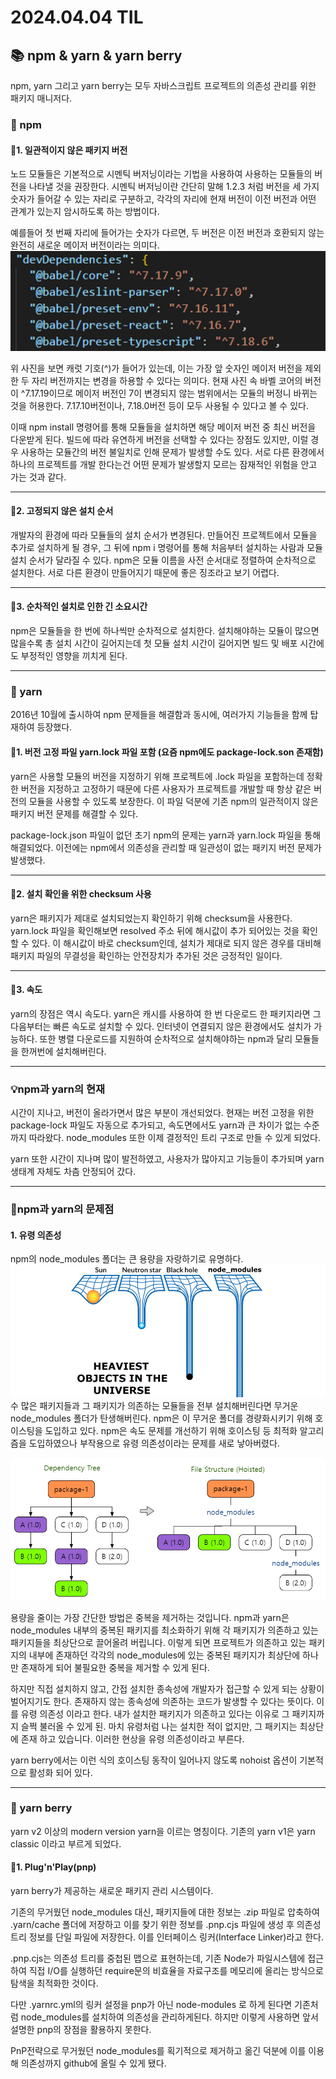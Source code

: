 # 2024.04.04 TIL

## 📚 npm & yarn & yarn berry

npm, yarn 그리고 yarn berry는 모두 자바스크립트 프로젝트의 의존성 관리를 위한 패키지 매니저다.

### 🚨 npm

#### 📌1. 일관적이지 않은 패키지 버전

노드 모듈들은 기본적으로 시멘틱 버저닝이라는 기법을 사용하여 사용하는 모듈들의 버전을 나타낼 것을 권장한다. 시멘틱 버저닝이란 간단히 말해 1.2.3 처럼 버전을 세 가지 숫자가 들어갈 수 있는 자리로 구분하고, 각각의 자리에 현재 버전이 이전 버전과 어떤 관계가 있는지 암시하도록 하는 방법이다.

예를들어 첫 번째 자리에 들어가는 숫자가 다르면, 두 버전은 이전 버전과 호환되지 않는 완전히 새로운 메이저 버전이라는 의미다.
![alt text](./img/image1.png)

위 사진을 보면 캐럿 기호(^)가 들어가 있는데, 이는 가장 앞 숫자인 메이저 버전을 제외한 두 자리 버전까지는 변경을 하용할 수 있다는 의미다. 현재 사진 속 바벨 코어의 버전이 ^7.17.19이므로 메이저 버전인 7이 변경되지 않는 범위에서는 모듈의 버정니 바뀌는 것을 허용한다. 7.17.10버전이나, 7.18.0버전 등이 모두 사용될 수 있다고 볼 수 있다.

이때 npm install 명령어를 통해 모듈들을 설치하면 해당 메이저 버전 중 최신 버전을 다운받게 된다. 빌드에 따라 유연하게 버전을 선택할 수 있다는 장점도 있지만, 이럴 경우 사용하는 모듈간의 버전 불일치로 인해 문제가 발생할 수도 있다. 서로 다른 환경에서 하나의 프로젝트를 개발 한다는건 어떤 문제가 발생할지 모르는 잠재적인 위험을 안고 가는 것과 같다.

---

#### 📌2. 고정되지 않은 설치 순서

개발자의 환경에 따라 모듈들의 설치 순서가 변경된다. 만들어진 프로젝트에서 모듈을 추가로 설치하게 될 경우, 그 뒤에 npm i 명령어를 통해 처음부터 설치하는 사람과 모듈 설치 순서가 달라질 수 있다. npm은 모듈 이름을 사전 순서대로 정렬하여 순차적으로 설치한다. 서로 다른 환경이 만들어지기 때문에 좋은 징조라고 보기 어렵다.

---

#### 📌3. 순차적인 설치로 인한 긴 소요시간

npm은 모듈들을 한 번에 하나씩만 순차적으로 설치한다. 설치해야하는 모듈이 많으면 많을수록 총 설치 시간이 길어지는데 첫 모듈 설치 시간이 길어지면 빌드 및 배포 시간에도 부정적인 영향을 끼치게 된다.

---

### 🚨 yarn

2016년 10월에 출시하여 npm 문제들을 해결함과 동시에, 여러가지 기능들을 함께 탑재하여 등장했다.

#### 📌1. 버전 고정 파일 yarn.lock 파일 포함 (요즘 npm에도 package-lock.son 존재함)

yarn은 사용할 모듈의 버전을 지정하기 위해 프로젝트에 .lock 파일을 포함하는데 정확한 버전을 지정하고 고정하기 때문에 다른 사용자가 프로젝트를 개발할 때 항상 같은 버전의 모듈을 사용할 수 있도록 보장한다. 이 파일 덕분에 기존 npm의 일관적이지 않은 패키지 버전 문제를 해결할 수 있다.

package-lock.json 파일이 없던 초기 npm의 문제는 yarn과 yarn.lock 파일을 통해 해결되었다. 이전에는 npm에서 의존성을 관리할 때 일관성이 없는 패키지 버전 문제가 발생했다.

---

#### 📌2. 설치 확인을 위한 checksum 사용

yarn은 패키지가 제대로 설치되었는지 확인하기 위해 checksum을 사용한다. yarn.lock 파일을 확인해보면 resolved 주소 뒤에 해시값이 추가 되어있는 것을 확인할 수 있다. 이 해시값이 바로 checksum인데, 설치가 제대로 되지 않은 경우를 대비해 패키지 파일의 무결성을 확인하는 안전장치가 추가된 것은 긍정적인 일이다.

---

#### 📌3. 속도

yarn의 장점은 역시 속도다. yarn은 캐시를 사용하여 한 번 다운로드 한 패키지라면 그 다음부터는 빠른 속도로 설치할 수 있다. 인터넷이 연결되지 않은 환경에서도 설치가 가능하다. 또한 병렬 다운로드를 지원하여 순차적으로 설치해야하는 npm과 달리 모듈들을 한꺼번에 설치해버린다.

---

### 💡npm과 yarn의 현재

시간이 지나고, 버전이 올라가면서 많은 부분이 개선되었다. 현재는 버전 고정을 위한 package-lock 파일도 자동으로 추가되고, 속도면에서도 yarn과 큰 차이가 없는 수준까지 따라왔다. node_modules 또한 이제 결정적인 트리 구조로 만들 수 있게 되었다.

yarn 또한 시간이 지나며 많이 발전하였고, 사용자가 많아지고 기능들이 추가되며 yarn 생태계 자체도 차츰 안정되어 갔다.

---

### 🚨npm과 yarn의 문제점

#### 1. 유령 의존성

npm의 node_modules 폴더는 큰 용량을 자랑하기로 유명하다.
![alt text](./img/image2.png)
수 많은 패키지들과 그 패키지가 의존하는 모듈들을 전부 설치해버린다면 무거운 node_modules 폴더가 탄생해버린다. npm은 이 무거운 폴더를 경량화시키기 위해 호이스팅을 도입하고 있다. npm은 속도 문제를 개선하기 위해 호이스팅 등 최적화 알고리즘을 도입하였으나 부작용으로 유령 의존성이라는 문제를 새로 낳아버렸다.

![alt text](./img/image3.png)

용량을 줄이는 가장 간단한 방법은 중복을 제거하는 것입니다. npm과 yarn은 node_modules 내부의 중복된 패키지를 최소화하기 위해 각 패키지가 의존하고 있는 패키지들을 최상단으로 끌어올려 버립니다. 이렇게 되면 프로젝트가 의존하고 있는 패키지의 내부에 존재하던 각각의 node_modules에 있는 중복된 패키지가 최상단에 하나만 존재하게 되어 불필요한 중복을 제거할 수 있게 된다.

하지만 직접 설치하지 않고, 간접 설치한 종속성에 개발자가 접근할 수 있게 되는 상황이 벌어지기도 한다. 존재하지 않는 종속성에 의존하는 코드가 발생할 수 있다는 뜻이다. 이를 유령 의존성 이라고 한다.
내가 설치한 패키지가 의존하고 있다는 이유로 그 패키지까지 슬쩍 불러올 수 있게 된. 마치 유령처럼 나는 설치한 적이 없지만, 그 패키지는 최상단에 존재 하고 있습니다. 이러한 현상을 유령 의존성이라고 부른다.

yarn berry에서는 이런 식의 호이스팅 동작이 일어나지 않도록 nohoist 옵션이 기본적으로 활성화 되어 있다.

---

### 🚀 yarn berry

yarn v2 이상의 modern version yarn을 이르는 명칭이다.
기존의 yarn v1은 yarn classic 이라고 부르게 되었다.

#### 📌1. Plug'n'Play(pnp)

yarn berry가 제공하는 새로운 패키지 관리 시스템이다.

기존의 무거웠던 node_modules 대신, 패키지들에 대한 정보는 .zip 파일로 압축하여 .yarn/cache 폴더에 저장하고 이를 찾기 위한 정보를 .pnp.cjs 파일에 생성 후 의존성 트리 정보를 단일 파일에 저장한다. 이를 인터페이스 링커(Interface Linker)라고 한다.

.pnp.cjs는 의존성 트리를 중첩된 맵으로 표현하는데, 기존 Node가 파일시스템에 접근하여 직접 I/O를 실행하던 require문의 비효율을 자료구조를 메모리에 올리는 방식으로 탐색을 최적화한 것이다.

다만 .yarnrc.yml의 링커 설정을 pnp가 아닌 node-modules 로 하게 된다면 기존처럼 node_modules를 설치하여 의존성을 관리하게된다. 하지만 이렇게 사용하면 앞서 설명한 pnp의 장점을 활용하지 못한다.

PnP전략으로 무거웠던 node_modules를 획기적으로 제거하고 옮긴 덕분에 이를 이용해 의존성까지 github에 올릴 수 있게 됐다.
